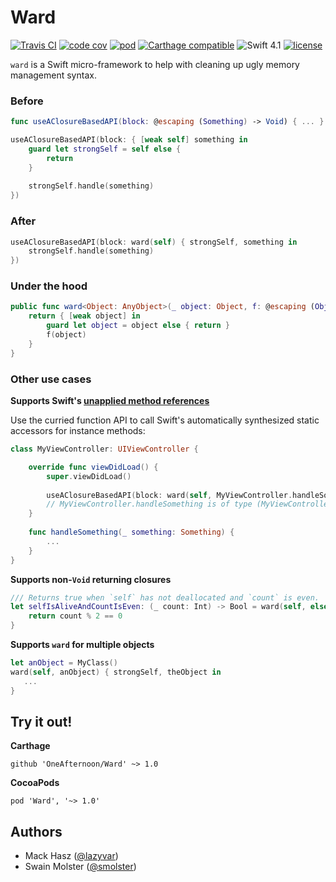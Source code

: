 # Ward

[![Travis CI](https://img.shields.io/travis/OneAfternoon/Ward/master.svg?style=flat-square)](https://travis-ci.org/OneAfternoon/Ward) [![code cov](https://img.shields.io/codecov/c/github/OneAfternoon/Ward.svg?style=flat-square)](https://codecov.io/gh/OneAfternoon/Ward) [![pod](https://img.shields.io/cocoapods/v/Ward.svg?style=flat-square)](https://cocoapods.org/pods/Ward) [![Carthage compatible](https://img.shields.io/badge/Carthage-compatible-4BC51D.svg?style=flat-square)](https://github.com/Carthage/Carthage) ![Swift 4.1](https://img.shields.io/badge/Swift-4.1-orange.svg?style=flat-square) [![license](	https://img.shields.io/github/license/OneAfternoon/Ward.svg?style=flat-square)](https://github.com/OneAfternoon/Ward/blob/master/LICENSE)

`ward` is a Swift micro-framework to help with cleaning up ugly memory management syntax.

### Before
```swift
func useAClosureBasedAPI(block: @escaping (Something) -> Void) { ... }

useAClosureBasedAPI(block: { [weak self] something in
    guard let strongSelf = self else {
        return
    }
    
    strongSelf.handle(something)
})
```

### After

```swift
useAClosureBasedAPI(block: ward(self) { strongSelf, something in
    strongSelf.handle(something)
})
```

### Under the hood

```swift
public func ward<Object: AnyObject>(_ object: Object, f: @escaping (Object) -> Void) -> () -> Void {
    return { [weak object] in
        guard let object = object else { return }
        f(object)
    }
}
```

### Other use cases

**Supports Swift's [unapplied method references](https://oleb.net/blog/2014/07/swift-instance-methods-curried-functions/)**

Use the curried function API to call Swift's automatically synthesized static accessors for instance methods:

```swift
class MyViewController: UIViewController {

    override func viewDidLoad() {
        super.viewDidLoad()
        
        useAClosureBasedAPI(block: ward(self, MyViewController.handleSomething))
        // MyViewController.handleSomething is of type (MyViewController) -> (Something) -> Void
    }
    
    func handleSomething(_ something: Something) {
        ...
    }
}
```

**Supports non-`Void` returning closures**

```swift
/// Returns true when `self` has not deallocated and `count` is even.
let selfIsAliveAndCountIsEven: (_ count: Int) -> Bool = ward(self, else: false) { strongSelf, count in
    return count % 2 == 0
}
```

**Supports `ward` for multiple objects**

```swift
let anObject = MyClass()
ward(self, anObject) { strongSelf, theObject in 
   ...
}
```

## Try it out!
**Carthage**
```
github 'OneAfternoon/Ward' ~> 1.0
```

**CocoaPods**
```
pod 'Ward', '~> 1.0'
```

## Authors
- Mack Hasz ([@lazyvar](https://github.com/lazyvar))
- Swain Molster ([@smolster](https://github.com/smolster))
